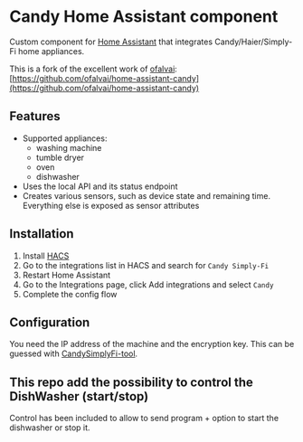 # Candy Home Assistant component

Custom component for [Home Assistant](https://homeassistant.io) that integrates Candy/Haier/Simply-Fi home appliances.

This is a fork of the excellent work of [ofalvai](https://github.com/ofalvai): [https://github.com/ofalvai/home-assistant-candy](https://github.com/ofalvai/home-assistant-candy)


## Features
- Supported appliances:
   - washing machine 
   - tumble dryer
   - oven
   - dishwasher
- Uses the local API and its status endpoint
- Creates various sensors, such as device state and remaining time. Everything else is exposed as sensor attributes

## Installation

1. Install [HACS](https://hacs.xyz/)
2. Go to the integrations list in HACS and search for `Candy Simply-Fi`
4. Restart Home Assistant
5. Go to the Integrations page, click Add integrations and select `Candy`
6. Complete the config flow

## Configuration

You need the IP address of the machine and the encryption key. This can be guessed with [CandySimplyFi-tool](https://github.com/MelvinGr/CandySimplyFi-tool).

## This repo add the possibility to control the DishWasher (start/stop)

Control has been included to allow to send program + option to start the dishwasher or stop it. 